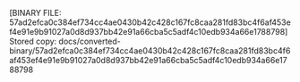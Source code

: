 [BINARY FILE: 57ad2efca0c384ef734cc4ae0430b42c428c167fc8caa281fd83bc4f6af453ef4e91e9b91027a0d8d937bb42e91a66cba5c5adf4c10edb934a66e1788798]
Stored copy: docs/converted-binary/57ad2efca0c384ef734cc4ae0430b42c428c167fc8caa281fd83bc4f6af453ef4e91e9b91027a0d8d937bb42e91a66cba5c5adf4c10edb934a66e1788798
